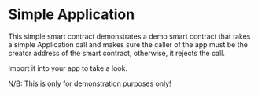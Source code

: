 # Simple Application

This simple smart contract demonstrates a demo smart contract that takes a simple Application call and makes sure the caller of the app must be the creator address of the smart contract, otherwise, it rejects the call.

Import it into your app to take a look.

N/B: This is only for demonstration purposes only!